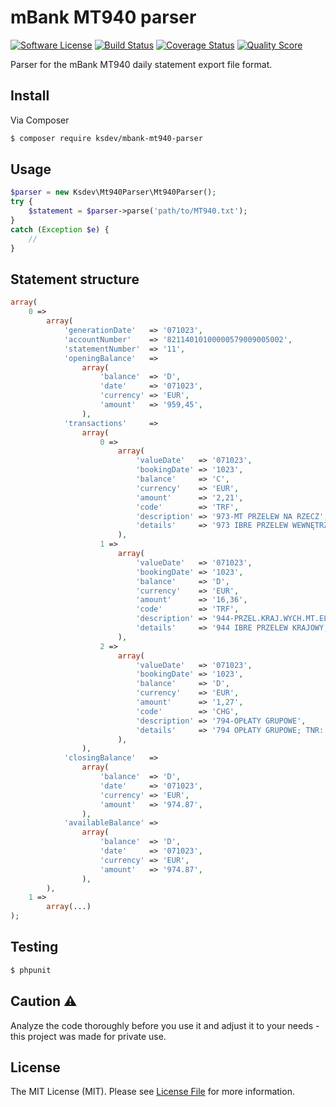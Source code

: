 # mBank MT940 parser

[![Software License](https://img.shields.io/badge/license-MIT-brightgreen.svg?style=flat-square)](LICENSE.md)
[![Build Status](https://img.shields.io/travis/ksdev-pl/mbank-mt940-parser/master.svg?style=flat-square)](https://travis-ci.org/ksdev-pl/mbank-mt940-parser)
[![Coverage Status](https://img.shields.io/scrutinizer/coverage/g/ksdev-pl/mbank-mt940-parser.svg?style=flat-square)](https://scrutinizer-ci.com/g/ksdev-pl/mbank-mt940-parser/code-structure)
[![Quality Score](https://img.shields.io/scrutinizer/g/ksdev-pl/mbank-mt940-parser.svg?style=flat-square)](https://scrutinizer-ci.com/g/ksdev-pl/mbank-mt940-parser)

Parser for the mBank MT940 daily statement export file format.

## Install

Via Composer

``` bash
$ composer require ksdev/mbank-mt940-parser
```

## Usage

``` php
$parser = new Ksdev\Mt940Parser\Mt940Parser();
try {
    $statement = $parser->parse('path/to/MT940.txt');
}
catch (Exception $e) {
    //
}
```

## Statement structure

``` php
array(
    0 =>
        array(
            'generationDate'   => '071023',
            'accountNumber'    => '82114010100000579009005002',
            'statementNumber'  => '11',
            'openingBalance'   =>
                array(
                    'balance'  => 'D',
                    'date'     => '071023',
                    'currency' => 'EUR',
                    'amount'   => '959,45',
                ),
            'transactions'     =>
                array(
                    0 =>
                        array(
                            'valueDate'   => '071023',
                            'bookingDate' => '1023',
                            'balance'     => 'C',
                            'currency'    => 'EUR',
                            'amount'      => '2,21',
                            'code'        => 'TRF',
                            'description' => '973-MT PRZELEW NA RZECZ',
                            'details'     => '973 IBRE PRZELEW WEWNĘTRZNY; Z RACH.: 46114010100000579009004001; OD: KLIENT TESTOWY SP. Z O.O. WARSZAWA, UL. SENATORSKA 18; TYT.: ZWROT NADPŁATY ZA F-RĘ 30/2006; TNR: 145411008036753.010002',
                        ),
                    1 =>
                        array(
                            'valueDate'   => '071023',
                            'bookingDate' => '1023',
                            'balance'     => 'D',
                            'currency'    => 'EUR',
                            'amount'      => '16,36',
                            'code'        => 'TRF',
                            'description' => '944-PRZEL.KRAJ.WYCH.MT.ELX',
                            'details'     => '944 IBRE PRZELEW KRAJOWY; NA RACH.: 40106000760000390201994867; DLA: WYPOŻYCZALNIA PŁYT DVD PRZYGODA MONIUSZKI 7 56-328 BRONOWICE; TYT.: WYPOŻYCZENIE FILMÓW DVD; WALUTA: PLN; KWOTA: 86,20; KURS: 5,2691; TNR: 145410009337393.020001',
                        ),
                    2 =>
                        array(
                            'valueDate'   => '071023',
                            'bookingDate' => '1023',
                            'balance'     => 'D',
                            'currency'    => 'EUR',
                            'amount'      => '1,27',
                            'code'        => 'CHG',
                            'description' => '794-OPŁATY GRUPOWE',
                            'details'     => '794 OPŁATY GRUPOWE; TNR: 145420004413026.000005',
                        ),
                ),
            'closingBalance'   =>
                array(
                    'balance'  => 'D',
                    'date'     => '071023',
                    'currency' => 'EUR',
                    'amount'   => '974.87',
                ),
            'availableBalance' =>
                array(
                    'balance'  => 'D',
                    'date'     => '071023',
                    'currency' => 'EUR',
                    'amount'   => '974.87',
                ),
        ),
    1 =>
        array(...)
);
```

## Testing

``` bash
$ phpunit
```

## Caution :warning:

Analyze the code thoroughly before you use it and adjust it to your needs - this project was made for private use.

## License

The MIT License (MIT). Please see [License File](LICENSE.md) for more information.
